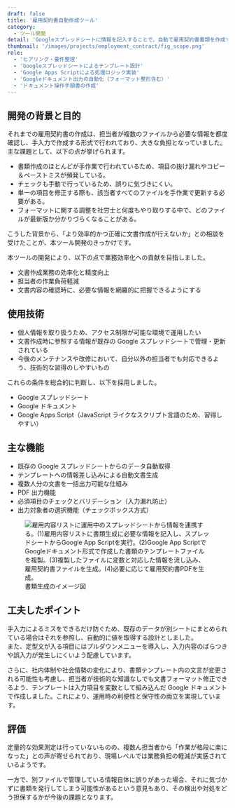 ```yaml
---
draft: false
title: '雇用契約書自動作成ツール'
category:
  - ツール開発
detail: 'Googleスプレッドシートに情報を記入することで、自動で雇用契約書書類を作成するツール'
thumbnail: '/images/projects/employment_contract/fig_scope.png'
role:
  - 'ヒアリング・要件整理'
  - 'Googleスプレッドシートによるテンプレート設計'
  - 'Google Apps Scriptによる処理ロジック実装'
  - 'Googleドキュメント出力の自動化（フォーマット整形含む）'
  - 'ドキュメント操作手順書の作成'
---
```


## 開発の背景と目的

それまでの雇用契約書の作成は、担当者が複数のファイルから必要な情報を都度確認し、手入力で作成する形式で行われており、大きな負担となっていました。
主な課題として、以下の点が挙げられます。

<div class="c-topic">

- 書類作成のほとんどが手作業で行われているため、項目の抜け漏れやコピー＆ペーストミスが頻発している。
- チェックも手動で行っているため、誤りに気づきにくい。
- 単一の項目を修正する際も、該当者すべてのファイルを手作業で更新する必要がある。
- フォーマットに関する調整を社労士と何度もやり取りする中で、どのファイルが最新版か分かりづらくなることがある。

</div>

こうした背景から、「より効率的かつ正確に文書作成が行えないか」との相談を受けたことが、本ツール開発のきっかけです。

本ツールの開発により、以下の点で業務効率化への貢献を目指しました。

- 文書作成業務の効率化と精度向上
- 担当者の作業負荷軽減
- 文書内容の確認時に、必要な情報を網羅的に把握できるようにする

## 使用技術

- 個人情報を取り扱うため、アクセス制限が可能な環境で運用したい
- 文書作成時に参照する情報が既存の Google スプレッドシートで管理・更新されている
- 今後のメンテナンスや改修において、自分以外の担当者でも対応できるよう、技術的な習得のしやすいもの

これらの条件を総合的に判断し、以下を採用しました。

- Google スプレッドシート
- Google ドキュメント
- Google Apps Script（JavaScript ライクなスクリプト言語のため、習得しやすい）

## 主な機能

- 既存の Google スプレッドシートからのデータ自動取得
- テンプレートへの情報差し込みによる自動文書生成
- 複数人分の文書を一括出力可能な仕組み
- PDF 出力機能
- 必須項目のチェックとバリデーション（入力漏れ防止）
- 出力対象者の選択機能（チェックボックス方式）

<figure class="mx-auto my-8">
<picture>
<source srcset="/images/projects/employment_contract/fig_scope_sp.png" media="(max-width: 768px)" />
<img src="/images/projects/employment_contract/fig_scope.png" alt="雇用内容リストに運用中のスプレッドシートから情報を連携する。(1)雇用内容リストに書類生成に必要な情報を記入し、スプレッドシートからGoogle App Scriptを実行。(2)Google App ScriptでGoogleドキュメント形式で作成した書類のテンプレートファイルを複製。(3)複製したファイルに変数と対応した情報を流し込み、雇用契約書ファイルを生成。(4)必要に応じて雇用契約書PDFを生成。" />
</picture>
<figcaption class="text-center mt-2">書類生成のイメージ図</figcaption>
</figure>

## 工夫したポイント

手入力によるミスをできるだけ防ぐため、既存のデータが別シートにまとめられている場合はそれを参照し、自動的に値を取得する設計としました。  
また、定型文が入る項目にはプルダウンメニューを導入し、入力内容のばらつきや誤入力が発生しにくいよう配慮しています。

さらに、社内体制や社会情勢の変化により、書類テンプレート内の文言が変更される可能性も考慮し、担当者が技術的な知識なしでも文書フォーマット修正できるよう、テンプレートは入力項目を変数として組み込んだ Google ドキュメントで作成しました。これにより、運用時の利便性と保守性の両立を実現しています。

## 評価

定量的な効果測定は行っていないものの、複数ん担当者から「作業が格段に楽になった」との声が寄せられており、現場レベルでは業務負担の軽減が実感されているようです。

一方で、別ファイルで管理している情報自体に誤りがあった場合、それに気づかずに書類を発行してしまう可能性があるという意見もあり、その検出や対処をどう担保するかが今後の課題となります。
